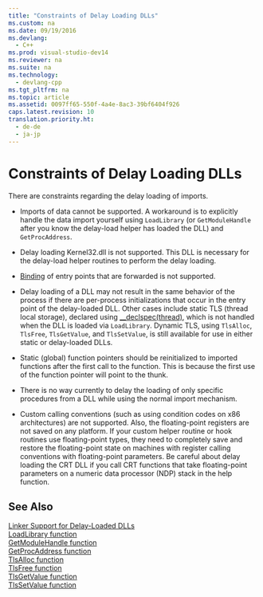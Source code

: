 ```yaml
---
title: "Constraints of Delay Loading DLLs"
ms.custom: na
ms.date: 09/19/2016
ms.devlang: 
  - C++
ms.prod: visual-studio-dev14
ms.reviewer: na
ms.suite: na
ms.technology: 
  - devlang-cpp
ms.tgt_pltfrm: na
ms.topic: article
ms.assetid: 0097ff65-550f-4a4e-8ac3-39bf6404f926
caps.latest.revision: 10
translation.priority.ht: 
  - de-de
  - ja-jp
---
```

# Constraints of Delay Loading DLLs
There are constraints regarding the delay loading of imports.  
  
-   Imports of data cannot be supported. A workaround is to explicitly handle the data import yourself using `LoadLibrary` (or `GetModuleHandle` after you know the delay-load helper has loaded the DLL) and `GetProcAddress`.  
  
-   Delay loading Kernel32.dll is not supported. This DLL is necessary for the delay-load helper routines to perform the delay loading.  
  
-   [Binding](../vs140/Binding-Imports.md) of entry points that are forwarded is not supported.  
  
-   Delay loading of a DLL may not result in the same behavior of the process if there are per-process initializations that occur in the entry point of the delay-loaded DLL. Other cases include static TLS (thread local storage), declared using [__declspec(thread)](../vs140/thread.md), which is not handled when the DLL is loaded via `LoadLibrary`. Dynamic TLS, using `TlsAlloc`, `TlsFree`, `TlsGetValue`, and `TlsSetValue`, is still available for use in either static or delay-loaded DLLs.  
  
-   Static (global) function pointers should be reinitialized to imported functions after the first call to the function. This is because the first use of the function pointer will point to the thunk.  
  
-   There is no way currently to delay the loading of only specific procedures from a DLL while using the normal import mechanism.  
  
-   Custom calling conventions (such as using condition codes on x86 architectures) are not supported. Also, the floating-point registers are not saved on any platform. If your custom helper routine or hook routines use floating-point types, they need to completely save and restore the floating-point state on machines with register calling conventions with floating-point parameters. Be careful about delay loading the CRT DLL if you call CRT functions that take floating-point parameters on a numeric data processor (NDP) stack in the help function.  
  
## See Also  
 [Linker Support for Delay-Loaded DLLs](../vs140/Linker-Support-for-Delay-Loaded-DLLs.md)   
 [LoadLibrary function](http://msdn.microsoft.com/library/windows/desktop/ms684175.aspx)   
 [GetModuleHandle function](http://msdn.microsoft.com/library/windows/desktop/ms683199.aspx)   
 [GetProcAddress function](http://msdn.microsoft.com/library/windows/desktop/ms683212.aspx)   
 [TlsAlloc function](http://msdn.microsoft.com/library/windows/desktop/ms686801.aspx)   
 [TlsFree function](http://msdn.microsoft.com/library/windows/desktop/ms686804.aspx)   
 [TlsGetValue function](http://msdn.microsoft.com/library/windows/desktop/ms686812.aspx)   
 [TlsSetValue function](http://msdn.microsoft.com/library/windows/desktop/ms686818.aspx)